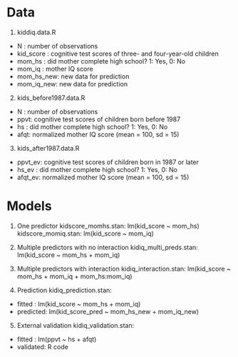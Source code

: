 Data
====

1. kiddiq.data.R
  * N         : number of observations
  * kid_score : cognitive test scores of three- and four-year-old children
  * mom_hs    : did mother complete high school? 1: Yes, 0: No
  * mom_iq    : mother IQ score
  * mom_hs_new: new data for prediction
  * mom_iq_new: new data for prediction

2. kids_before1987.data.R
  * N   : number of observations
  * ppvt: cognitive test scores of children born before 1987
  * hs  : did mother complete high school? 1: Yes, 0: No
  * afqt: normalized mother IQ score (mean = 100, sd = 15)

3. kids_after1987.data.R
  * ppvt_ev: cognitive test scores of children born in 1987 or later
  * hs_ev  : did mother complete high school? 1: Yes, 0: No
  * afqt_ev: normalized mother IQ score (mean = 100, sd = 15)

Models
======

1. One predictor
kidscore_momhs.stan: lm(kid_score ~ mom_hs)
kidscore_momiq.stan: lm(kid_score ~ mom_iq)

2. Multiple predictors with no interaction
kidiq_multi_preds.stan: lm(kid_score ~ mom_hs + mom_iq)

3. Multiple predictors with interaction
kidiq_interaction.stan: lm(kid_score ~ mom_hs + mom_iq + mom_hs:mom_iq)

4. Prediction
kidiq_prediction.stan: 
  * fitted   : lm(kid_score ~ mom_hs + mom_iq)
  * predicted: lm(kid_score_pred ~ mom_hs_new + mom_iq_new)

5. External validation
kidiq_validation.stan: 
  * fitted   : lm(ppvt ~ hs + afqt)
  * validated: R code

